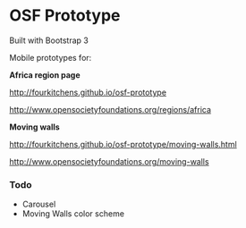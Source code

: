 # OSF Prototype

Built with Bootstrap 3

Mobile prototypes for:

**Africa region page**

http://fourkitchens.github.io/osf-prototype

http://www.opensocietyfoundations.org/regions/africa

**Moving walls**

http://fourkitchens.github.io/osf-prototype/moving-walls.html

http://www.opensocietyfoundations.org/moving-walls


### Todo

* Carousel
* Moving Walls color scheme
